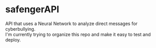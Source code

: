 # safengerAPI
API that uses a Neural Network to analyze direct messages for cyberbullying. <br>
I'm currently trying to organize this repo and make it easy to test and deploy.
